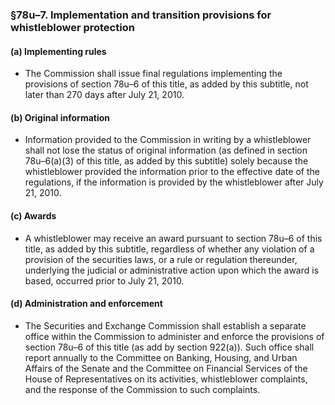 ### §78u–7. Implementation and transition provisions for whistleblower protection
#### (a) Implementing rules
* The Commission shall issue final regulations implementing the provisions of section 78u–6 of this title, as added by this subtitle, not later than 270 days after July 21, 2010.

#### (b) Original information
* Information provided to the Commission in writing by a whistleblower shall not lose the status of original information (as defined in section 78u–6(a)(3) of this title, as added by this subtitle) solely because the whistleblower provided the information prior to the effective date of the regulations, if the information is provided by the whistleblower after July 21, 2010.

#### (c) Awards
* A whistleblower may receive an award pursuant to section 78u–6 of this title, as added by this subtitle, regardless of whether any violation of a provision of the securities laws, or a rule or regulation thereunder, underlying the judicial or administrative action upon which the award is based, occurred prior to July 21, 2010.

#### (d) Administration and enforcement
* The Securities and Exchange Commission shall establish a separate office within the Commission to administer and enforce the provisions of section 78u–6 of this title (as add by section 922(a)). Such office shall report annually to the Committee on Banking, Housing, and Urban Affairs of the Senate and the Committee on Financial Services of the House of Representatives on its activities, whistleblower complaints, and the response of the Commission to such complaints.